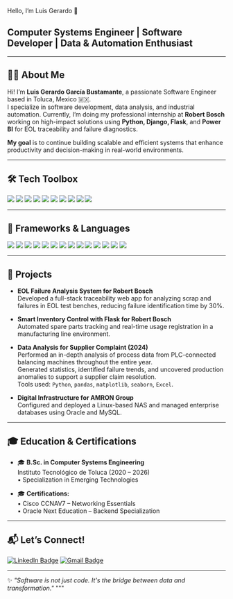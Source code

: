 Hello, I’m Luis Gerardo 👋

## **Computer Systems Engineer | Software Developer | Data & Automation Enthusiast**

---

## 👨‍💻 About Me

Hi! I’m **Luis Gerardo García Bustamante**, a passionate Software Engineer based in Toluca, Mexico 🇲🇽.  
I specialize in software development, data analysis, and industrial automation. Currently, I’m doing my professional internship at **Robert Bosch** working on high-impact solutions using **Python, Django, Flask**, and **Power BI** for EOL traceability and failure diagnostics.  

**My goal** is to continue building scalable and efficient systems that enhance productivity and decision-making in real-world environments.

---

## 🛠️ Tech Toolbox

<div id="badges">
  <img src="https://img.shields.io/badge/Python-3776AB?style=for-the-badge&logo=python&logoColor=white"/>
  <img src="https://img.shields.io/badge/PowerBI-F2C811?style=for-the-badge&logo=powerbi&logoColor=black"/>
  <img src="https://img.shields.io/badge/Oracle-F80000?style=for-the-badge&logo=oracle&logoColor=white"/>
  <img src="https://img.shields.io/badge/MySQL-00758F?style=for-the-badge&logo=mysql&logoColor=white"/>
  <img src="https://img.shields.io/badge/MongoDB-4EA94B?style=for-the-badge&logo=mongodb&logoColor=white"/>
  <img src="https://img.shields.io/badge/Cypher-89E051?style=for-the-badge&logo=neo4j&logoColor=black"/>
  <img src="https://img.shields.io/badge/Linux-FCC624?style=for-the-badge&logo=linux&logoColor=black"/>
  <img src="https://img.shields.io/badge/Windows%20Server-0078D6?style=for-the-badge&logo=windows&logoColor=white"/>
  <img src="https://img.shields.io/badge/Excel-217346?style=for-the-badge&logo=microsoft-excel&logoColor=white"/>
  <img src="https://img.shields.io/badge/Git-F05032?style=for-the-badge&logo=git&logoColor=white"/>
</div>

---

## 🔧 Frameworks & Languages

<div id="badges">
  <img src="https://img.shields.io/badge/Python-3776AB?style=for-the-badge&logo=python&logoColor=white"/>
  <img src="https://img.shields.io/badge/Java-ED8B00?style=for-the-badge&logo=openjdk&logoColor=white"/>
  <img src="https://img.shields.io/badge/C++-00599C?style=for-the-badge&logo=c%2B%2B&logoColor=white"/>
  <img src="https://img.shields.io/badge/C%23-239120?style=for-the-badge&logo=c-sharp&logoColor=white"/>
  <img src="https://img.shields.io/badge/Kotlin-0095D5?style=for-the-badge&logo=kotlin&logoColor=white"/>
  <img src="https://img.shields.io/badge/SpringBoot-6DB33F?style=for-the-badge&logo=springboot&logoColor=white"/>
  <img src="https://img.shields.io/badge/React_Native-20232A?style=for-the-badge&logo=react&logoColor=61DAFB"/>
  <img src="https://img.shields.io/badge/React-61DAFB?style=for-the-badge&logo=react&logoColor=black"/>
  <img src="https://img.shields.io/badge/Django-092E20?style=for-the-badge&logo=django&logoColor=white"/>
  <img src="https://img.shields.io/badge/Flask-000000?style=for-the-badge&logo=flask&logoColor=white"/>
  <img src="https://img.shields.io/badge/JavaScript-F7DF1E?style=for-the-badge&logo=javascript&logoColor=black"/>
  <img src="https://img.shields.io/badge/HTML-E34F26?style=for-the-badge&logo=html5&logoColor=white"/>
  <img src="https://img.shields.io/badge/CSS-1572B6?style=for-the-badge&logo=css3&logoColor=white"/>
  <img src="https://img.shields.io/badge/VBA-006400?style=for-the-badge&logo=microsoft-excel&logoColor=white"/>
</div>

---

## 🚀 Projects

- **EOL Failure Analysis System for Robert Bosch**  
  Developed a full-stack traceability web app for analyzing scrap and failures in EOL test benches, reducing failure identification time by 30%.  

- **Smart Inventory Control with Flask for Robert Bosch**  
  Automated spare parts tracking and real-time usage registration in a manufacturing line environment.  

- **Data Analysis for Supplier Complaint (2024)**  
  Performed an in-depth analysis of process data from PLC-connected balancing machines throughout the entire year.  
  Generated statistics, identified failure trends, and uncovered production anomalies to support a supplier claim resolution.  
  Tools used: `Python`, `pandas`, `matplotlib`, `seaborn`, `Excel`.

- **Digital Infrastructure for AMRON Group**  
  Configured and deployed a Linux-based NAS and managed enterprise databases using Oracle and MySQL.

---

## 🎓 Education & Certifications

- 🎓 **B.Sc. in Computer Systems Engineering**  
  Instituto Tecnológico de Toluca (2020 – 2026)  
  ▪️ Specialization in Emerging Technologies

- 🎓 **Certifications:**  
  ▪️ Cisco CCNAV7 – Networking Essentials  
  ▪️ Oracle Next Education – Backend Specialization

---

## 📬 Let’s Connect!

<div id="badges">
  <a href="https://linkedin.com/in/tu-linkedin"><img src="https://img.shields.io/badge/LinkedIn-blue?style=for-the-badge&logo=linkedin&logoColor=white" alt="LinkedIn Badge"/></a>
  <a href="mailto:luisgabu7@gmail.com"><img src="https://img.shields.io/badge/Email-D14836?style=for-the-badge&logo=gmail&logoColor=white" alt="Gmail Badge"/></a>
</div>

---

✨ *"Software is not just code. It's the bridge between data and transformation."*
"""

